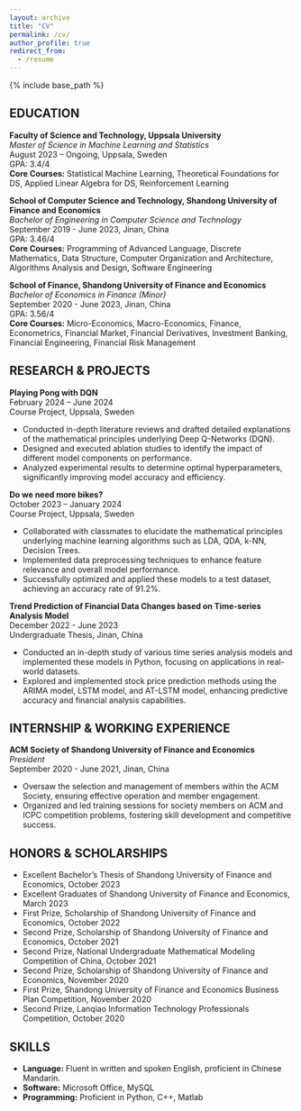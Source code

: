 ```yaml
---
layout: archive
title: "CV"
permalink: /cv/
author_profile: true
redirect_from:
  - /resume
---
```


{% include base_path %}
## EDUCATION
**Faculty of Science and Technology, Uppsala University**  
*Master of Science in Machine Learning and Statistics*  
August 2023 – Ongoing, Uppsala, Sweden  
GPA: 3.4/4  
**Core Courses:** Statistical Machine Learning, Theoretical Foundations for DS, Applied Linear Algebra for DS, Reinforcement Learning  

**School of Computer Science and Technology, Shandong University of Finance and Economics**  
*Bachelor of Engineering in Computer Science and Technology*  
September 2019 - June 2023, Jinan, China  
GPA: 3.46/4  
**Core Courses:** Programming of Advanced Language, Discrete Mathematics, Data Structure, Computer Organization and Architecture, Algorithms Analysis and Design, Software Engineering  

**School of Finance, Shandong University of Finance and Economics**  
*Bachelor of Economics in Finance (Minor)*  
September 2020 - June 2023, Jinan, China  
GPA: 3.56/4  
**Core Courses:** Micro-Economics, Macro-Economics, Finance, Econometrics, Financial Market, Financial Derivatives, Investment Banking, Financial Engineering, Financial Risk Management  

## RESEARCH & PROJECTS
**Playing Pong with DQN**  
February 2024 – June 2024  
Course Project, Uppsala, Sweden  
- Conducted in-depth literature reviews and drafted detailed explanations of the mathematical principles underlying Deep Q-Networks (DQN).  
- Designed and executed ablation studies to identify the impact of different model components on performance.  
- Analyzed experimental results to determine optimal hyperparameters, significantly improving model accuracy and efficiency.

**Do we need more bikes?**  
October 2023 – January 2024  
Course Project, Uppsala, Sweden  
- Collaborated with classmates to elucidate the mathematical principles underlying machine learning algorithms such as LDA, QDA, k-NN, Decision Trees.  
- Implemented data preprocessing techniques to enhance feature relevance and overall model performance.  
- Successfully optimized and applied these models to a test dataset, achieving an accuracy rate of 91.2%.

**Trend Prediction of Financial Data Changes based on Time-series Analysis Model**  
December 2022 - June 2023  
Undergraduate Thesis, Jinan, China  
- Conducted an in-depth study of various time series analysis models and implemented these models in Python, focusing on applications in real-world datasets.  
- Explored and implemented stock price prediction methods using the ARIMA model, LSTM model, and AT-LSTM model, enhancing predictive accuracy and financial analysis capabilities.

## INTERNSHIP & WORKING EXPERIENCE
**ACM Society of Shandong University of Finance and Economics**  
*President*  
September 2020 - June 2021, Jinan, China  
- Oversaw the selection and management of members within the ACM Society, ensuring effective operation and member engagement.  
- Organized and led training sessions for society members on ACM and ICPC competition problems, fostering skill development and competitive success.

## HONORS & SCHOLARSHIPS
- Excellent Bachelor’s Thesis of Shandong University of Finance and Economics, October 2023  
- Excellent Graduates of Shandong University of Finance and Economics, March 2023  
- First Prize, Scholarship of Shandong University of Finance and Economics, October 2022  
- Second Prize, Scholarship of Shandong University of Finance and Economics, October 2021  
- Second Prize, National Undergraduate Mathematical Modeling Competition of China, October 2021  
- Second Prize, Scholarship of Shandong University of Finance and Economics, November 2020  
- First Prize, Shandong University of Finance and Economics Business Plan Competition, November 2020  
- Second Prize, Lanqiao Information Technology Professionals Competition, October 2020  

## SKILLS
- **Language:** Fluent in written and spoken English, proficient in Chinese Mandarin.  
- **Software:** Microsoft Office, MySQL  
- **Programming:** Proficient in Python, C++, Matlab  

